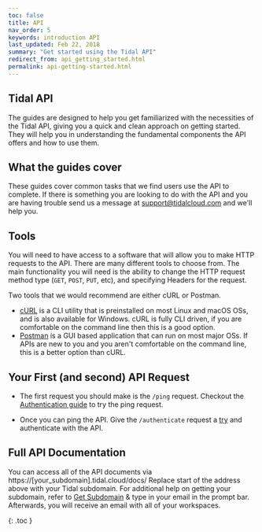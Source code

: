 ```yaml
---
toc: false
title: API
nav_order: 5
keywords: introduction API
last_updated: Feb 22, 2018
summary: "Get started using the Tidal API"
redirect_from: api_getting_started.html
permalink: api-getting-started.html
---
```


## Tidal API

The guides are designed to help you get familiarized with the necessities of the Tidal API, giving you a quick and clean approach on getting started.
They will help you in understanding the fundamental components the API offers and how to use them.


## What the guides cover

These guides cover common tasks that we find users use the API to complete. If there is something you are looking to do with the API and you are having trouble send us a message at support@tidalcloud.com and we'll help you.

## Tools

You will need to have access to a software that will allow you to make HTTP requests to the API. There are many different tools to choose from. The main functionality you will need is the ability to change the HTTP request method type (`GET`, `POST`, `PUT`, etc), and specifying Headers for the request.

Two tools that we would recommend are either cURL or Postman.

- [cURL](https://curl.haxx.se/download.html) is a CLI utility that is preinstalled on most Linux and macOS OSs, and is also available for Windows. cURL is fully CLI driven, if you are comfortable on the command line then this is a good option.
- [Postman](https://www.getpostman.com/docs/v6/postman/launching_postman/installation_and_updates) is a GUI based application that can run on most major OSs. If APIs are new to you and you aren't comfortable on the command line, this is a better option than cURL.

## Your First (and second) API Request

- The first request you should make is the `/ping` request. Checkout the [Authentication guide](authenticate.html#ping) to try the ping request.

- Once you can ping the API. Give the `/authenticate` request a [try](authenticate.html#getaccess) and authenticate with the API.

## Full API Documentation

You can access all of the API documents via https://[your_subdomain].tidal.cloud/docs/
Replace start of the address above with your Tidal subdomain.
For additional help on getting your subdomain, refer to [Get Subdomain](https://get.tidal.cloud/workspaces) & type in your email in the prompt bar. Afterwards, you will receive an email with all of your workspaces.

{: .toc }
